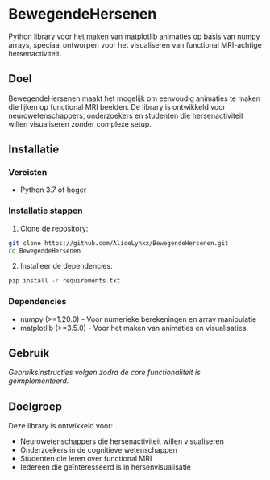 # BewegendeHersenen

Python library voor het maken van matplotlib animaties op basis van numpy arrays, speciaal ontworpen voor het visualiseren van functional MRI-achtige hersenactiviteit.

## Doel

BewegendeHersenen maakt het mogelijk om eenvoudig animaties te maken die lijken op functional MRI beelden. De library is ontwikkeld voor neurowetenschappers, onderzoekers en studenten die hersenactiviteit willen visualiseren zonder complexe setup.

## Installatie

### Vereisten
- Python 3.7 of hoger

### Installatie stappen

1. Clone de repository:
```bash
git clone https://github.com/AliceLynxx/BewegendeHersenen.git
cd BewegendeHersenen
```

2. Installeer de dependencies:
```bash
pip install -r requirements.txt
```

### Dependencies
- numpy (>=1.20.0) - Voor numerieke berekeningen en array manipulatie
- matplotlib (>=3.5.0) - Voor het maken van animaties en visualisaties

## Gebruik

*Gebruiksinstructies volgen zodra de core functionaliteit is geïmplementeerd.*

## Doelgroep

Deze library is ontwikkeld voor:
- Neurowetenschappers die hersenactiviteit willen visualiseren
- Onderzoekers in de cognitieve wetenschappen
- Studenten die leren over functional MRI
- Iedereen die geïnteresseerd is in hersenvisualisatie